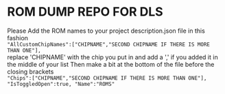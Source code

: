 # ROM DUMP REPO FOR DLS
Please Add the ROM names to your project description.json file in this fashion
<br/>
 ```"AllCustomChipNames":["CHIPNAME","SECOND CHIPNAME IF THERE IS MORE THAN ONE"],```
<br/>
replace 'CHIPNAME' with the chip you put in and add a ',' if you added it in the middle of your list
Then make a bit at the bottom of the file before the closing brackets
<br/>
      ```"Chips":["CHIPNAME","SECOND CHIPNAME IF THERE IS MORE THAN ONE"],
      "IsToggledOpen":true,
      "Name":"ROMS" ```
